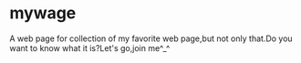 # mywage
A web page for collection of my favorite web page,but not only that.Do you want to know what it is?Let's go,join me^_^

